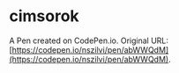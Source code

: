 # cimsorok

A Pen created on CodePen.io. Original URL: [https://codepen.io/nszilvi/pen/abWWQdM](https://codepen.io/nszilvi/pen/abWWQdM).


